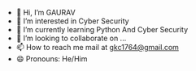 - 👋 Hi, I’m GAURAV
- 👀 I’m interested in Cyber Security
- 🌱 I’m currently learning Python And Cyber Security
- 💞️ I’m looking to collaborate on ...
- 📫 How to reach me mail at gkc1764@gmail.com
- 😄 Pronouns: He/Him

<!---
Gary170604/Gary170604 is a ✨ special ✨ repository because its `README.md` (this file) appears on your GitHub profile.
You can click the Preview link to take a look at your changes.
--->
